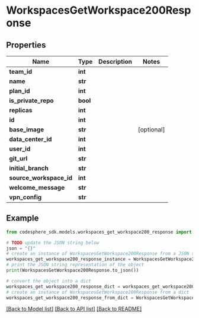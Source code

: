 # WorkspacesGetWorkspace200Response


## Properties

Name | Type | Description | Notes
------------ | ------------- | ------------- | -------------
**team_id** | **int** |  |
**name** | **str** |  |
**plan_id** | **int** |  |
**is_private_repo** | **bool** |  |
**replicas** | **int** |  |
**id** | **int** |  |
**base_image** | **str** |  | [optional]
**data_center_id** | **int** |  |
**user_id** | **int** |  |
**git_url** | **str** |  |
**initial_branch** | **str** |  |
**source_workspace_id** | **int** |  |
**welcome_message** | **str** |  |
**vpn_config** | **str** |  |

## Example

```python
from codesphere_sdk.models.workspaces_get_workspace200_response import WorkspacesGetWorkspace200Response

# TODO update the JSON string below
json = "{}"
# create an instance of WorkspacesGetWorkspace200Response from a JSON string
workspaces_get_workspace200_response_instance = WorkspacesGetWorkspace200Response.from_json(json)
# print the JSON string representation of the object
print(WorkspacesGetWorkspace200Response.to_json())

# convert the object into a dict
workspaces_get_workspace200_response_dict = workspaces_get_workspace200_response_instance.to_dict()
# create an instance of WorkspacesGetWorkspace200Response from a dict
workspaces_get_workspace200_response_from_dict = WorkspacesGetWorkspace200Response.from_dict(workspaces_get_workspace200_response_dict)
```
[[Back to Model list]](../README.md#documentation-for-models) [[Back to API list]](../README.md#documentation-for-api-endpoints) [[Back to README]](../README.md)
